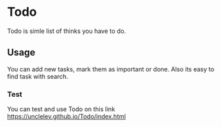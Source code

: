 # Todo

 Todo is simle list of thinks you have to do.

## Usage

You can add new tasks, mark them as important or done. Also its easy to find task with search.


### Test
You can test and use Todo on this link https://unclelev.github.io/Todo/index.html
